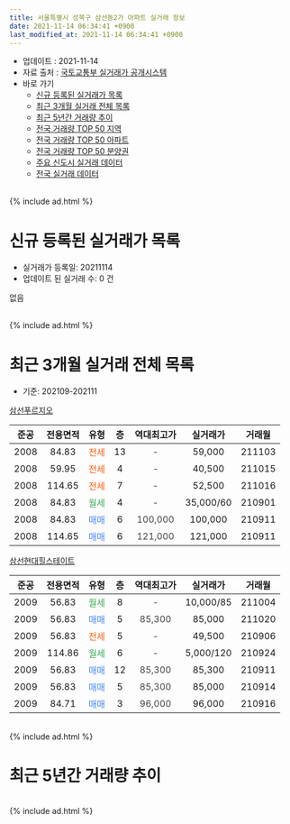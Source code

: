 ```yaml
---
title: 서울특별시 성북구 삼선동2가 아파트 실거래 정보
date: 2021-11-14 06:34:41 +0900
last_modified_at: 2021-11-14 06:34:41 +0900
---
```


* 업데이트 : 2021-11-14
* 자료 출처 : [국토교통부 실거래가 공개시스템](http://rt.molit.go.kr)
* 바로 가기
    * [신규 등록된 실거래가 목록](#신규-등록된-실거래가-목록)
    * [최근 3개월 실거래 전체 목록](#최근-3개월-실거래-전체-목록)
    * [최근 5년간 거래량 추이](#최근-5년간-거래량-추이)
    * [전국 거래량 TOP 50 지역](https://inasie.github.io/apt-trade-info/최근-3개월-전국에서-가장-거래가-많이-발생한-지역)
    * [전국 거래량 TOP 50 아파트](https://inasie.github.io/apt-trade-info/최근-3개월-전국에서-가장-거래가-많이-발생한-아파트)
    * [전국 거래량 TOP 50 분양권](https://inasie.github.io/apt-trade-info/최근-3개월-전국에서-가장-거래가-많이-발생한-분양권)
    * [주요 신도시 실거래 데이터](https://inasie.github.io/apt-trade-info/주요-신도시)
    * [전국 실거래 데이터](https://inasie.github.io/apt-trade-info/전국)
<br>
{% include ad.html %}
<br>

# 신규 등록된 실거래가 목록
* 실거래가 등록일: 20211114
* 업데이트 된 실거래 수: 0 건

없음

<br>
{% include ad.html %}
<br>

# 최근 3개월 실거래 전체 목록
* 기준: 202109-202111


[삼선푸르지오](https://search.naver.com/search.naver?query=%EC%84%9C%EC%9A%B8%ED%8A%B9%EB%B3%84%EC%8B%9C+%EC%84%B1%EB%B6%81%EA%B5%AC+%EC%82%BC%EC%84%A0%EB%8F%992%EA%B0%80+%EC%82%BC%EC%84%A0%ED%91%B8%EB%A5%B4%EC%A7%80%EC%98%A4)

|준공|전용면적|유형|층|역대최고가|실거래가|거래월|
|:---:|:---:|:---:|:---:|:---:|:---:|:---:|
|2008|84.83|<span style="color:#ff5a00">전세</span>|13|<span style="color:#444444">-</span>|59,000|211103|
|2008|59.95|<span style="color:#ff5a00">전세</span>|4|<span style="color:#444444">-</span>|40,500|211015|
|2008|114.65|<span style="color:#ff5a00">전세</span>|7|<span style="color:#444444">-</span>|52,500|211016|
|2008|84.83|<span style="color:#34a853">월세</span>|4|<span style="color:#444444">-</span>|35,000/60|210901|
|2008|84.83|<span style="color:#4285f3">매매</span>|6|<span style="color:#444444">100,000</span>|100,000|210911|
|2008|114.65|<span style="color:#4285f3">매매</span>|6|<span style="color:#444444">121,000</span>|121,000|210911|

[삼선현대힐스테이트](https://search.naver.com/search.naver?query=%EC%84%9C%EC%9A%B8%ED%8A%B9%EB%B3%84%EC%8B%9C+%EC%84%B1%EB%B6%81%EA%B5%AC+%EC%82%BC%EC%84%A0%EB%8F%992%EA%B0%80+%EC%82%BC%EC%84%A0%ED%98%84%EB%8C%80%ED%9E%90%EC%8A%A4%ED%85%8C%EC%9D%B4%ED%8A%B8)

|준공|전용면적|유형|층|역대최고가|실거래가|거래월|
|:---:|:---:|:---:|:---:|:---:|:---:|:---:|
|2009|56.83|<span style="color:#34a853">월세</span>|8|<span style="color:#444444">-</span>|10,000/85|211004|
|2009|56.83|<span style="color:#4285f3">매매</span>|5|<span style="color:#444444">85,300</span>|85,000|211020|
|2009|56.83|<span style="color:#ff5a00">전세</span>|5|<span style="color:#444444">-</span>|49,500|210906|
|2009|114.86|<span style="color:#34a853">월세</span>|6|<span style="color:#444444">-</span>|5,000/120|210924|
|2009|56.83|<span style="color:#4285f3">매매</span>|12|<span style="color:#444444">85,300</span>|85,300|210911|
|2009|56.83|<span style="color:#4285f3">매매</span>|5|<span style="color:#444444">85,300</span>|85,000|210914|
|2009|84.71|<span style="color:#4285f3">매매</span>|3|<span style="color:#444444">96,000</span>|96,000|210916|


<br>
{% include ad.html %}
<br>

# 최근 5년간 거래량 추이


<div style="width:100%;">
    <canvas id="deal_progress" height="200"></canvas>
</div>

<script>
new Chart(document.getElementById("deal_progress"), {
    type: 'line',
    data: {
        labels: ['201611','201612','201701','201702','201703','201704','201705','201706','201707','201708','201709','201710','201711','201712','201801','201802','201803','201804','201805','201806','201807','201808','201809','201810','201811','201812','201901','201902','201903','201904','201905','201906','201907','201908','201909','201910','201911','201912','202001','202002','202003','202004','202005','202006','202007','202008','202009','202010','202011','202012','202101','202102','202103','202104','202105','202106','202107','202108','202109','202110','202111'],
        datasets: [{
            label: '매매',
            pointRadius: 1,
            data: [15, 5, 3, 4, 8, 11, 18, 14, 14, 8, 3, 6, 14, 9, 15, 13, 6, 2, 2, 8, 3, 15, 8, 3, 2, 1, 2, 0, 1, 1, 1, 5, 7, 7, 8, 15, 20, 16, 14, 12, 3, 0, 8, 9, 11, 5, 8, 1, 7, 8, 11, 1, 4, 6, 6, 3, 1, 3, 5, 1, 0],
            borderColor: "rgba(255, 201, 14, 1)",
            backgroundColor: "rgba(255, 201, 14, 0.5)",
            fill: false,
            lineTension: 0
        },{
            label: '전월세',
            pointRadius: 1,
            data: [7, 10, 5, 8, 9, 7, 9, 3, 8, 1, 5, 7, 5, 10, 7, 5, 14, 9, 11, 5, 3, 6, 9, 5, 7, 11, 3, 6, 9, 9, 6, 5, 8, 8, 4, 6, 13, 12, 12, 12, 12, 6, 6, 6, 5, 6, 1, 8, 6, 12, 7, 7, 8, 21, 9, 5, 2, 7, 3, 3, 1],
            borderColor: "rgba(0, 141, 185, 1)",
            backgroundColor: "rgba(0, 141, 185, 0.5)",
            fill: false,
            lineTension: 0
        }
        ]
    },
    options: {
        responsive: true,
        title: {
            display: false
        },
        tooltips: {
            mode: 'index',
            intersect: false
        },
        hover: {
            mode: 'nearest',
            intersect: true
        },
        scales: {
            xAxes: [{
                display: true,
                scaleLabel: {
                    display: true,
                    labelString: '년/월'
                }
            }],
            yAxes: [{
                display: true,
                ticks: {
                    suggestedMin: 0,
                },
                scaleLabel: {
                    display: true,
                    labelString: '실거래 수'
                }
            }]
        }
    }
});

</script>


<br>
{% include ad.html %}
<br>

